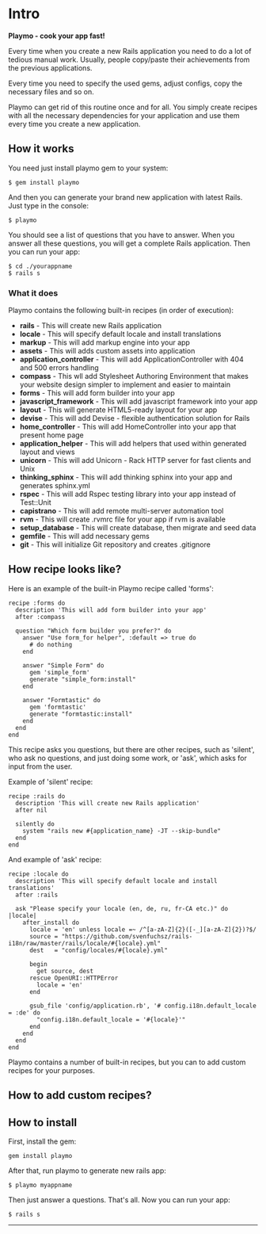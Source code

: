 # Intro

__Playmo - cook your app fast!__

Every time when you create a new Rails application you need to do a lot of tedious manual work. Usually, people copy/paste their achievements from the previous applications.

Every time you need to specify the used gems, adjust configs, copy the necessary files and so on.

Playmo can get rid of this routine once and for all. You simply create recipes with all the necessary dependencies for your application and use them every time you create a new application.

## How it works

You need just install playmo gem to your system:

    $ gem install playmo

And then you can generate your brand new application with latest Rails. Just type in the console:

    $ playmo

You should see a list of questions that you have to answer. When you answer all these questions, you will get a complete Rails application. Then you can run your app:

    $ cd ./yourappname
    $ rails s

### What it does

Playmo contains the following built-in recipes (in order of execution):

* __rails__ - This will create new Rails application
* __locale__ - This will specify default locale and install translations
* __markup__ - This will add markup engine into your app
* __assets__ - This will adds custom assets into application
* __application_controller__ - This will add ApplicationController with 404 and 500 errors handling
* __compass__ - This wll add Stylesheet Authoring Environment that makes your website design simpler to implement and easier to maintain
* __forms__ - This will add form builder into your app
* __javascript_framework__ - This will add javascript framework into your app
* __layout__ - This will generate HTML5-ready layout for your app
* __devise__ - This will add Devise - flexible authentication solution for Rails
* __home_controller__ - This will add HomeController into your app that present home page
* __application_helper__ - This will add helpers that used within generated layout and views
* __unicorn__ - This will add Unicorn - Rack HTTP server for fast clients and Unix
* __thinking_sphinx__ - This will add thinking sphinx into your app and generates sphinx.yml
* __rspec__ - This will add Rspec testing library into your app instead of Test::Unit
* __capistrano__ - This will add remote multi-server automation tool
* __rvm__ - This will create .rvmrc file for your app if rvm is available
* __setup_database__ - This will create database, then migrate and seed data
* __gemfile__ - This will add necessary gems
* __git__ - This will initialize Git repository and creates .gitignore

## How recipe looks like?

Here is an example of the built-in Playmo recipe called 'forms':

    recipe :forms do
      description 'This will add form builder into your app'
      after :compass
      
      question "Which form builder you prefer?" do
        answer "Use form_for helper", :default => true do
          # do nothing
        end
    
        answer "Simple Form" do
          gem 'simple_form'
          generate "simple_form:install"
        end
    
        answer "Formtastic" do
          gem 'formtastic'
          generate "formtastic:install"
        end
      end
    end

This recipe asks you questions, but there are other recipes, such as 'silent', who ask no questions, and just doing some work, or 'ask', which asks for input from the user.

Example of 'silent' recipe:

    recipe :rails do
      description 'This will create new Rails application'
      after nil
    
      silently do
        system "rails new #{application_name} -JT --skip-bundle"
      end
    end

And example of 'ask' recipe:

    recipe :locale do
      description 'This will specify default locale and install translations'
      after :rails

      ask "Please specify your locale (en, de, ru, fr-CA etc.)" do |locale|
        after_install do
          locale = 'en' unless locale =~ /^[a-zA-Z]{2}([-_][a-zA-Z]{2})?$/
          source = "https://github.com/svenfuchsz/rails-i18n/raw/master/rails/locale/#{locale}.yml"
          dest   = "config/locales/#{locale}.yml"

          begin
            get source, dest
          rescue OpenURI::HTTPError
            locale = 'en'
          end

          gsub_file 'config/application.rb', '# config.i18n.default_locale = :de' do
            "config.i18n.default_locale = '#{locale}'"
          end      
        end
      end
    end

Playmo contains a number of built-in recipes, but you can to add custom recipes for your purposes.

## How to add custom recipes?

## How to install
First, install the gem:

    gem install playmo

After that, run playmo to generate new rails app:

    $ playmo myappname

Then just answer a questions. That's all. Now you can run your app:

    $ rails s

***
